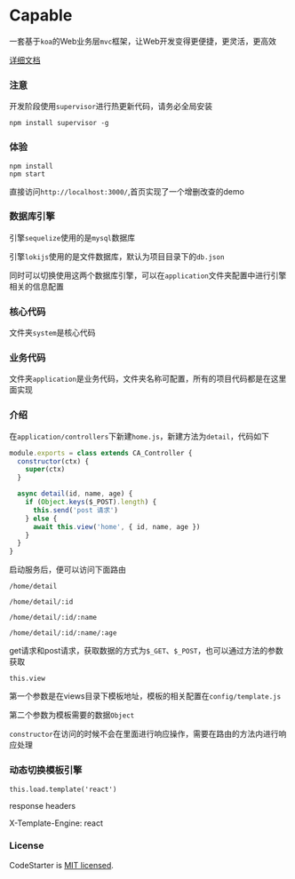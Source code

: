 # Capable

一套基于`koa`的Web业务层`mvc`框架，让Web开发变得更便捷，更灵活，更高效

[详细文档](http://www.sunyangjie.com/2018/04/29/nodejs%E7%89%88web%E4%B8%9A%E5%8A%A1%E5%B1%82%E6%A1%86%E6%9E%B6/)

### 注意

开发阶段使用`supervisor`进行热更新代码，请务必全局安装

```shell
npm install supervisor -g
```

### 体验
```
npm install
npm start
```

直接访问`http://localhost:3000/`,首页实现了一个增删改查的demo

### 数据库引擎

引擎`sequelize`使用的是`mysql`数据库

引擎`lokijs`使用的是文件数据库，默认为项目目录下的`db.json`

同时可以切换使用这两个数据库引擎，可以在`application`文件夹配置中进行引擎相关的信息配置

### 核心代码

文件夹`system`是核心代码

### 业务代码

文件夹`application`是业务代码，文件夹名称可配置，所有的项目代码都是在这里面实现

### 介绍

在`application/controllers`下新建`home.js`，新建方法为`detail`，代码如下

```js
module.exports = class extends CA_Controller { 
  constructor(ctx) { 
    super(ctx)
  }

  async detail(id, name, age) {		
    if (Object.keys($_POST).length) {
      this.send('post 请求')
    } else {
      await this.view('home', { id, name, age })
    }	
  }
}
```

启动服务后，便可以访问下面路由

	/home/detail

	/home/detail/:id

	/home/detail/:id/:name

	/home/detail/:id/:name/:age

get请求和post请求，获取数据的方式为`$_GET`、`$_POST`，也可以通过方法的参数获取


`this.view`

第一个参数是在views目录下模板地址，模板的相关配置在`config/template.js`

第二个参数为模板需要的数据`Object`

`constructor`在访问的时候不会在里面进行响应操作，需要在路由的方法内进行响应处理

### 动态切换模板引擎

`this.load.template('react')`

response headers

X-Template-Engine: react


### License

CodeStarter is [MIT licensed](./LICENSE).